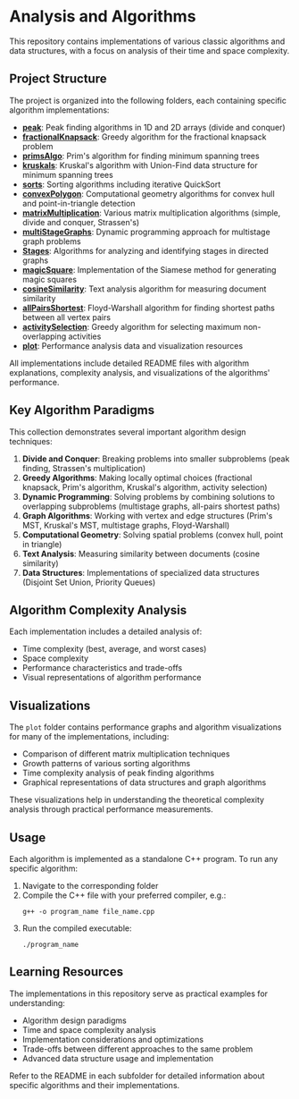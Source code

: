 # Analysis and Algorithms

This repository contains implementations of various classic algorithms and data structures, with a focus on analysis of their time and space complexity.

## Project Structure

The project is organized into the following folders, each containing specific algorithm implementations:

- **[peak](peak/)**: Peak finding algorithms in 1D and 2D arrays (divide and conquer)
- **[fractionalKnapsack](fractionalKnapsack/)**: Greedy algorithm for the fractional knapsack problem
- **[primsAlgo](primsAlgo/)**: Prim's algorithm for finding minimum spanning trees
- **[kruskals](kruskals/)**: Kruskal's algorithm with Union-Find data structure for minimum spanning trees
- **[sorts](sorts/)**: Sorting algorithms including iterative QuickSort
- **[convexPolygon](convexPolygon/)**: Computational geometry algorithms for convex hull and point-in-triangle detection
- **[matrixMultiplication](matrixMultiplication/)**: Various matrix multiplication algorithms (simple, divide and conquer, Strassen's)
- **[multiStageGraphs](multiStageGraphs/)**: Dynamic programming approach for multistage graph problems
- **[Stages](Stages/)**: Algorithms for analyzing and identifying stages in directed graphs
- **[magicSquare](magicSquare/)**: Implementation of the Siamese method for generating magic squares
- **[cosineSimilarity](cosineSimilarity/)**: Text analysis algorithm for measuring document similarity
- **[allPairsShortest](allPairsShortest/)**: Floyd-Warshall algorithm for finding shortest paths between all vertex pairs
- **[activitySelection](activitySelection/)**: Greedy algorithm for selecting maximum non-overlapping activities
- **[plot](plot/)**: Performance analysis data and visualization resources

All implementations include detailed README files with algorithm explanations, complexity analysis, and visualizations of the algorithms' performance.

## Key Algorithm Paradigms

This collection demonstrates several important algorithm design techniques:

1. **Divide and Conquer**: Breaking problems into smaller subproblems (peak finding, Strassen's multiplication)
2. **Greedy Algorithms**: Making locally optimal choices (fractional knapsack, Prim's algorithm, Kruskal's algorithm, activity selection)
3. **Dynamic Programming**: Solving problems by combining solutions to overlapping subproblems (multistage graphs, all-pairs shortest paths)
4. **Graph Algorithms**: Working with vertex and edge structures (Prim's MST, Kruskal's MST, multistage graphs, Floyd-Warshall)
5. **Computational Geometry**: Solving spatial problems (convex hull, point in triangle)
6. **Text Analysis**: Measuring similarity between documents (cosine similarity)
7. **Data Structures**: Implementations of specialized data structures (Disjoint Set Union, Priority Queues)

## Algorithm Complexity Analysis

Each implementation includes a detailed analysis of:
- Time complexity (best, average, and worst cases)
- Space complexity
- Performance characteristics and trade-offs
- Visual representations of algorithm performance

## Visualizations

The `plot` folder contains performance graphs and algorithm visualizations for many of the implementations, including:
- Comparison of different matrix multiplication techniques
- Growth patterns of various sorting algorithms
- Time complexity analysis of peak finding algorithms
- Graphical representations of data structures and graph algorithms

These visualizations help in understanding the theoretical complexity analysis through practical performance measurements.

## Usage

Each algorithm is implemented as a standalone C++ program. To run any specific algorithm:

1. Navigate to the corresponding folder
2. Compile the C++ file with your preferred compiler, e.g.:
   ```
   g++ -o program_name file_name.cpp
   ```
3. Run the compiled executable:
   ```
   ./program_name
   ```

## Learning Resources

The implementations in this repository serve as practical examples for understanding:
- Algorithm design paradigms
- Time and space complexity analysis
- Implementation considerations and optimizations
- Trade-offs between different approaches to the same problem
- Advanced data structure usage and implementation

Refer to the README in each subfolder for detailed information about specific algorithms and their implementations. 
